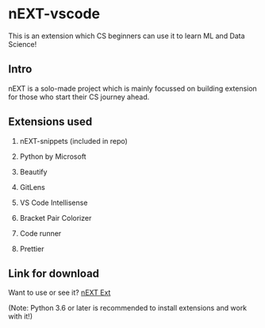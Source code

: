# nEXT-vscode
This is an extension which CS beginners can use it to learn ML and Data Science!

## Intro
nEXT is a solo-made project which is mainly focussed on building extension for those who start their CS journey ahead. 

## Extensions used

1. nEXT-snippets (included in repo)

2. Python by Microsoft

3. Beautify

4. GitLens

5. VS Code Intellisense

6. Bracket Pair Colorizer

7. Code runner

8. Prettier

## Link for download

Want to use or see it? [nEXT Ext](https://marketplace.visualstudio.com/items?itemName=duox32.next)

(Note: Python 3.6 or later is recommended to install extensions and work with it!)


